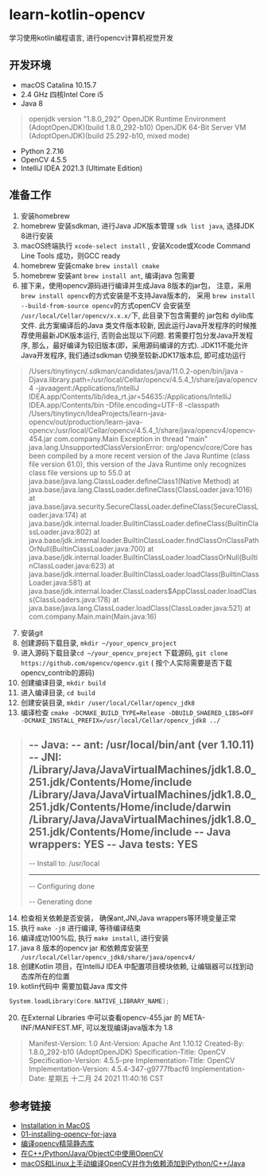 # learn-kotlin-opencv

学习使用kotlin编程语言, 进行opencv计算机视觉开发

## 开发环境

- macOS Catalina 10.15.7
- 2.4 GHz 四核Intel Core i5
- Java 8

> openjdk version "1.8.0_292"
OpenJDK Runtime Environment (AdoptOpenJDK)(build 1.8.0_292-b10)
OpenJDK 64-Bit Server VM (AdoptOpenJDK)(build 25.292-b10, mixed mode)

- Python 2.7.16
- OpenCV 4.5.5
- IntelliJ IDEA 2021.3 (Ultimate Edition)

## 准备工作

1. 安装homebrew
2. homebrew 安装sdkman, 进行Java JDK版本管理 `sdk list java`, 选择JDK 8进行安装
3. macOS终端执行 `xcode-select install` , 安装Xcode或Xcode Command Line Tools 成功，则GCC ready
4. homebrew 安装cmake `brew install cmake`
5. homebrew 安装ant `brew install ant`, 编译java 包需要
6. 接下来，使用opencv源码进行编译并生成Java 8版本的jar包， 注意，采用`brew install opencv`的方式安装是不支持Java版本的，
   采用 `brew install --build-from-source opencv`的方式openCV 会安装至 `/usr/local/Cellar/opencv/x.x.x/`下, 此目录下包含需要的 jar包和
   dylib库文件. 此方案编译后的Java 类文件版本较新, 因此运行Java开发程序的时候推荐使用最新JDK版本运行, 否则会出现以下问题. 若需要打包分发Java开发程序, 那么，最好编译为较旧版本(即，采用源码编译的方式).
   JDK11不能允许Java开发程序, 我们通过sdkman 切换至较新JDK17版本后, 即可成功运行

> /Users/tinytinycn/.sdkman/candidates/java/11.0.2-open/bin/java -Djava.library.path=/usr/local/Cellar/opencv/4.5.4_1/share/java/opencv4 -javaagent:/Applications/IntelliJ IDEA.app/Contents/lib/idea_rt.jar=54635:/Applications/IntelliJ IDEA.app/Contents/bin -Dfile.encoding=UTF-8 -classpath /Users/tinytinycn/IdeaProjects/learn-java-opencv/out/production/learn-java-opencv:/usr/local/Cellar/opencv/4.5.4_1/share/java/opencv4/opencv-454.jar com.company.Main
> Exception in thread "main" java.lang.UnsupportedClassVersionError: org/opencv/core/Core has been compiled by a more recent version of the Java Runtime (class file version 61.0), this version of the Java Runtime only recognizes class file versions up to 55.0
> at java.base/java.lang.ClassLoader.defineClass1(Native Method)
> at java.base/java.lang.ClassLoader.defineClass(ClassLoader.java:1016)
> at java.base/java.security.SecureClassLoader.defineClass(SecureClassLoader.java:174)
> at java.base/jdk.internal.loader.BuiltinClassLoader.defineClass(BuiltinClassLoader.java:802)
> at java.base/jdk.internal.loader.BuiltinClassLoader.findClassOnClassPathOrNull(BuiltinClassLoader.java:700)
> at java.base/jdk.internal.loader.BuiltinClassLoader.loadClassOrNull(BuiltinClassLoader.java:623)
> at java.base/jdk.internal.loader.BuiltinClassLoader.loadClass(BuiltinClassLoader.java:581)
> at java.base/jdk.internal.loader.ClassLoaders$AppClassLoader.loadClass(ClassLoaders.java:178)
> at java.base/java.lang.ClassLoader.loadClass(ClassLoader.java:521)
> at com.company.Main.main(Main.java:16)

7. 安装git
8. 创建源码下载目录, `mkdir ~/your_opencv_project`
9. 进入源码下载目录`cd ~/your_opencv_project` 下载源码, `git clone https://github.com/opencv/opencv.git` (
   按个人实际需要是否下载opencv_contrib的源码)
10. 创建编译目录, `mkdir build`
11. 进入编译目录, `cd build`
12. 创建安装目录, `mkdir /user/local/Cellar/opencv_jdk8`
13. 编译检查 `cmake -DCMAKE_BUILD_TYPE=Release -DBUILD_SHAERED_LIBS=OFF -DCMAKE_INSTALL_PREFIX=/usr/local/Cellar/opencv_jdk8 ../`

> -- Java:
> -- ant:                         /usr/local/bin/ant (ver 1.10.11)
> -- JNI:                         /Library/Java/JavaVirtualMachines/jdk1.8.0_251.jdk/Contents/Home/include /Library/Java/JavaVirtualMachines/jdk1.8.0_251.jdk/Contents/Home/include/darwin /Library/Java/JavaVirtualMachines/jdk1.8.0_251.jdk/Contents/Home/include
> -- Java wrappers:               YES
> -- Java tests:                  YES
> --
> -- Install to:                    /usr/local
> -- -----------------------------------------------------------------
>
> -- Configuring done
>
> -- Generating done

14. 检查相关依赖是否安装， 确保ant,JNI,Java wrappers等环境变量正常
15. 执行 `make -j8` 进行编译, 等待编译结束
16. 编译成功100%后, 执行 `make install`, 进行安装
17. java 8 版本的opencv jar 和依赖库安装至 `/usr/local/Cellar/opencv_jdk8/share/java/opencv4/`
18. 创建Kotlin 项目，在IntelliJ IDEA 中配置项目模块依赖, 让编辑器可以找到动态库所在的位置
19. kotlin代码中 需要加载Java 库文件 
```kotlin
System.loadLibrary(Core.NATIVE_LIBRARY_NAME);
```
20. 在External Libraries 中可以查看opencv-455.jar 的 META-INF/MANIFEST.MF, 可以发现编译java版本为 1.8

> Manifest-Version: 1.0
> Ant-Version: Apache Ant 1.10.12
> Created-By: 1.8.0_292-b10 (AdoptOpenJDK)
> Specification-Title: OpenCV
> Specification-Version: 4.5.5-pre
> Implementation-Title: OpenCV
> Implementation-Version: 4.5.4-347-g9777fbacf6
> Implementation-Date: 星期五 十二月 24 2021 11:40:16 CST

## 参考链接
- [Installation in MacOS](https://docs.opencv.org/4.5.4/d0/db2/tutorial_macos_install.html)
- [01-installing-opencv-for-java](https://opencv-java-tutorials.readthedocs.io/en/latest/01-installing-opencv-for-java.html#install-opencv-3-x-under-macos)
- [编译opencv精简静态库](https://heroinlin.github.io/2018/04/18/opencv/build_opencv_simple_lib/)
- [在C++/Python/Java/ObjectC中使用OpenCV](https://zhuanlan.zhihu.com/p/90035154)
- [macOS和Linux上手动编译OpenCV并作为依赖添加到Python/C++/Java](https://juejin.cn/post/7027845214756667423)